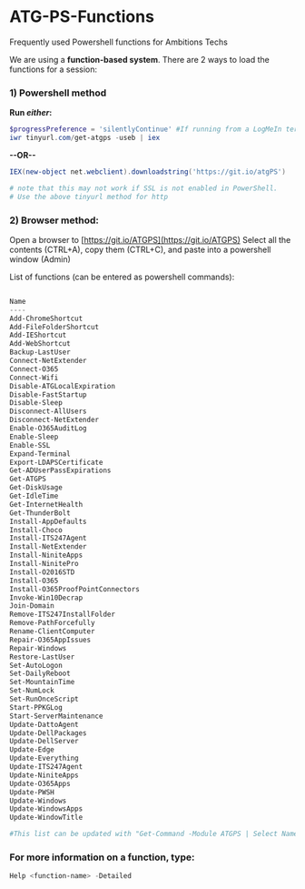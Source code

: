 # ATG-PS-Functions
Frequently used Powershell functions for Ambitions Techs

We are using a **function-based system**. There are 2 ways to load the functions for a session:

### 1) Powershell method ###

**Run _either_:**
```powershell
$progressPreference = 'silentlyContinue' #If running from a LogMeIn terminal
iwr tinyurl.com/get-atgps -useb | iex
```

**--OR--**

```powershell
IEX(new-object net.webclient).downloadstring('https://git.io/atgPS')

# note that this may not work if SSL is not enabled in PowerShell.
# Use the above tinyurl method for http
```

### 2) Browser method: ###
Open a browser to [https://git.io/ATGPS](https://git.io/ATGPS)
Select all the contents (CTRL+A), copy them (CTRL+C), and paste into a powershell window (Admin)


List of functions (can be entered as powershell commands):
```powershell

Name                            
----                            
Add-ChromeShortcut              
Add-FileFolderShortcut          
Add-IEShortcut                  
Add-WebShortcut                 
Backup-LastUser                 
Connect-NetExtender             
Connect-O365                    
Connect-Wifi                    
Disable-ATGLocalExpiration      
Disable-FastStartup             
Disable-Sleep                   
Disconnect-AllUsers             
Disconnect-NetExtender          
Enable-O365AuditLog             
Enable-Sleep                    
Enable-SSL                      
Expand-Terminal                 
Export-LDAPSCertificate         
Get-ADUserPassExpirations       
Get-ATGPS                       
Get-DiskUsage                   
Get-IdleTime                    
Get-InternetHealth              
Get-ThunderBolt                 
Install-AppDefaults             
Install-Choco                   
Install-ITS247Agent             
Install-NetExtender             
Install-NiniteApps              
Install-NinitePro               
Install-O2016STD                
Install-O365                    
Install-O365ProofPointConnectors
Invoke-Win10Decrap              
Join-Domain                     
Remove-ITS247InstallFolder      
Remove-PathForcefully           
Rename-ClientComputer           
Repair-O365AppIssues            
Repair-Windows                  
Restore-LastUser                
Set-AutoLogon                   
Set-DailyReboot                 
Set-MountainTime                
Set-NumLock                     
Set-RunOnceScript               
Start-PPKGLog                   
Start-ServerMaintenance         
Update-DattoAgent               
Update-DellPackages             
Update-DellServer               
Update-Edge                     
Update-Everything               
Update-ITS247Agent              
Update-NiniteApps               
Update-O365Apps                 
Update-PWSH                     
Update-Windows                  
Update-WindowsApps              
Update-WindowTitle

#This list can be updated with "Get-Command -Module ATGPS | Select Name"
```
### For more information on a function, type:
```powershell 
Help <function-name> -Detailed
```
